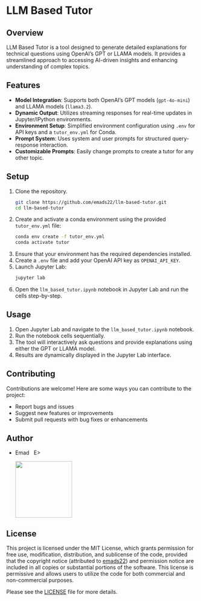 # LLM Based Tutor

## Overview
LLM Based Tutor is a tool designed to generate detailed explanations for technical questions using OpenAI’s GPT or LLAMA models. It provides a streamlined approach to accessing AI-driven insights and enhancing understanding of complex topics.

## Features
- **Model Integration**: Supports both OpenAI’s GPT models (`gpt-4o-mini`) and LLAMA models (`llama3.2`).
- **Dynamic Output**: Utilizes streaming responses for real-time updates in Jupyter/IPython environments.
- **Environment Setup**: Simplified environment configuration using `.env` for API keys and a `tutor_env.yml` for Conda.
- **Prompt System**: Uses system and user prompts for structured query-response interaction.
- **Customizable Prompts**: Easily change prompts to create a tutor for any other topic.

## Setup
1. Clone the repository.
   ```bash
   git clone https://github.com/emads22/llm-based-tutor.git
   cd llm-based-tutor
2. Create and activate a conda environment using the provided `tutor_env.yml` file:
   ```bash
   conda env create -f tutor_env.yml
   conda activate tutor
3. Ensure that your environment has the required dependencies installed.
4. Create a `.env` file and add your OpenAI API key as `OPENAI_API_KEY`.
5. Launch Jupyter Lab:
   ```bash
   jupyter lab
6. Open the `llm_based_tutor.ipynb` notebook in Jupyter Lab and run the cells step-by-step.

## Usage
1. Open Jupyter Lab and navigate to the `llm_based_tutor.ipynb` notebook.
2. Run the notebook cells sequentially.
3. The tool will interactively ask questions and provide explanations using either the GPT or LLAMA model.
4. Results are dynamically displayed in the Jupyter Lab interface.

## Contributing
Contributions are welcome! Here are some ways you can contribute to the project:
- Report bugs and issues
- Suggest new features or improvements
- Submit pull requests with bug fixes or enhancements

## Author
- Emad &nbsp; E>
  
  [<img src="https://img.shields.io/badge/GitHub-Profile-blue?logo=github" width="150">](https://github.com/emads22)

## License
This project is licensed under the MIT License, which grants permission for free use, modification, distribution, and sublicense of the code, provided that the copyright notice (attributed to [emads22](https://github.com/emads22)) and permission notice are included in all copies or substantial portions of the software. This license is permissive and allows users to utilize the code for both commercial and non-commercial purposes.

Please see the [LICENSE](LICENSE) file for more details.
